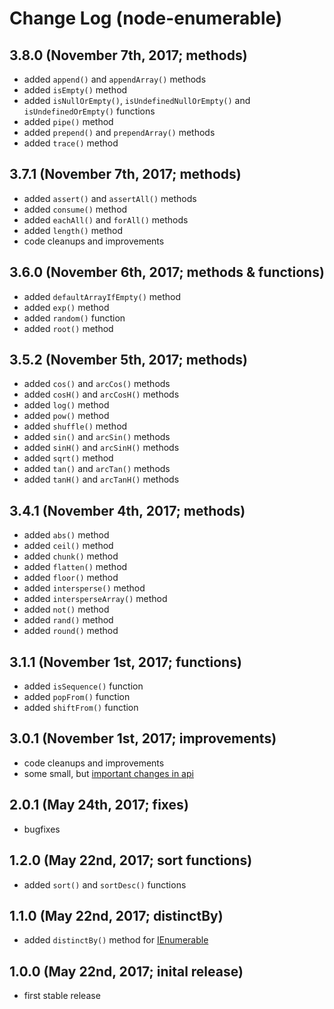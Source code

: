 # Change Log (node-enumerable)

## 3.8.0 (November 7th, 2017; methods)

* added `append()` and `appendArray()` methods
* added `isEmpty()` method
* added `isNullOrEmpty()`, `isUndefinedNullOrEmpty()` and `isUndefinedOrEmpty()` functions
* added `pipe()` method
* added `prepend()` and `prependArray()` methods
* added `trace()` method

## 3.7.1 (November 7th, 2017; methods)

* added `assert()` and `assertAll()` methods
* added `consume()` method
* added `eachAll()` and `forAll()` methods
* added `length()` method
* code cleanups and improvements

## 3.6.0 (November 6th, 2017; methods & functions)

* added `defaultArrayIfEmpty()` method
* added `exp()` method
* added `random()` function
* added `root()` method

## 3.5.2 (November 5th, 2017; methods)

* added `cos()` and `arcCos()` methods
* added `cosH()` and `arcCosH()` methods
* added `log()` method
* added `pow()` method
* added `shuffle()` method
* added `sin()` and `arcSin()` methods
* added `sinH()` and `arcSinH()` methods
* added `sqrt()` method
* added `tan()` and `arcTan()` methods
* added `tanH()` and `arcTanH()` methods

## 3.4.1 (November 4th, 2017; methods)

* added `abs()` method
* added `ceil()` method
* added `chunk()` method
* added `flatten()` method
* added `floor()` method
* added `intersperse()` method
* added `intersperseArray()` method
* added `not()` method
* added `rand()` method
* added `round()` method

## 3.1.1 (November 1st, 2017; functions)

* added `isSequence()` function
* added `popFrom()` function
* added `shiftFrom()` function

## 3.0.1 (November 1st, 2017; improvements)

* code cleanups and improvements
* some small, but [important changes in api](https://github.com/mkloubert/node-enumerable/wiki#since-version-3x-)

## 2.0.1 (May 24th, 2017; fixes)

* bugfixes

## 1.2.0 (May 22nd, 2017; sort functions)

* added `sort()` and `sortDesc()` functions

## 1.1.0 (May 22nd, 2017; distinctBy)

* added `distinctBy()` method for [IEnumerable](https://mkloubert.github.io/node-enumerable/interfaces/_index_.enumerable.ienumerable.html)

## 1.0.0 (May 22nd, 2017; inital release)

* first stable release
